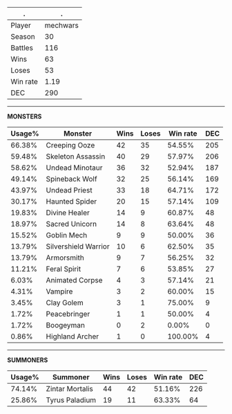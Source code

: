 .|.
|-|-
Player|mechwars
Season|30
Battles|116
Wins|63
Loses|53
Win rate|1.19
DEC|290

---
**MONSTERS**

Usage%|Monster|Wins|Loses|Win rate|DEC|
-|-|-|-|-|-|
66.38%|Creeping Ooze|42|35|54.55%|205|
59.48%|Skeleton Assassin|40|29|57.97%|206|
58.62%|Undead Minotaur|36|32|52.94%|187|
49.14%|Spineback Wolf|32|25|56.14%|169|
43.97%|Undead Priest|33|18|64.71%|172|
30.17%|Haunted Spider|20|15|57.14%|109|
19.83%|Divine Healer|14|9|60.87%|48|
18.97%|Sacred Unicorn|14|8|63.64%|48|
15.52%|Goblin Mech|9|9|50.00%|36|
13.79%|Silvershield Warrior|10|6|62.50%|35|
13.79%|Armorsmith|9|7|56.25%|32|
11.21%|Feral Spirit|7|6|53.85%|27|
6.03%|Animated Corpse|4|3|57.14%|21|
4.31%|Vampire|3|2|60.00%|15|
3.45%|Clay Golem|3|1|75.00%|9|
1.72%|Peacebringer|1|1|50.00%|4|
1.72%|Boogeyman|0|2|0.00%|0|
0.86%|Highland Archer|1|0|100.00%|4|

---
**SUMMONERS**

Usage%|Summoner|Wins|Loses|Win rate|DEC|
-|-|-|-|-|-|
74.14%|Zintar Mortalis|44|42|51.16%|226|
25.86%|Tyrus Paladium|19|11|63.33%|64|
